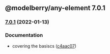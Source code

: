 ## @modelberry/any-element 7.0.1

### [7.0.1](https://github.com/modelberry/sites/compare/7.0.0...7.0.1) (2022-01-13)


### Documentation

* covering the basiscs ([c4aac07](https://github.com/modelberry/sites/commit/c4aac076384c4a23413d3ee2e7ba059f089e6a93))


